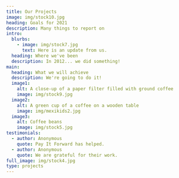```yaml
---
title: Our Projects
image: img/stock10.jpg
heading: Goals for 2021
description: Many things to report on
intro:
  blurbs:
    - image: img/stock7.jpg
      text: Here is an update from us.
  heading: Where we've been
  description: In 2012... we did something!
main:
  heading: What we will achieve
  description: We're going to do it!
  image1:
    alt: A close-up of a paper filter filled with ground coffee
    image: img/stock9.jpg
  image2:
    alt: A green cup of a coffee on a wooden table
    image: img/mexikids2.jpg
  image3:
    alt: Coffee beans
    image: img/stock5.jpg
testimonials:
  - author: Anonymous
    quote: Pay It Forward has helped.
  - author: Anonymous
    quote: We are grateful for their work.
full_image: img/stock4.jpg
type: projects
---
```

